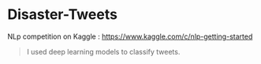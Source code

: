 # Disaster-Tweets
NLp competition on Kaggle : https://www.kaggle.com/c/nlp-getting-started
> I used deep learning models to classify tweets. 
